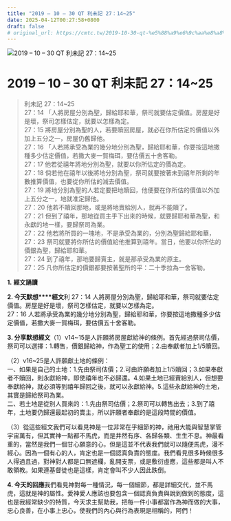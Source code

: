 ```yaml
---
title: "2019 – 10 – 30 QT 利未記 27：14~25"
date: 2025-04-12T00:27:58+0800
draft: false
# original_url: https://cmtc.tw/2019-10-30-qt-%e5%88%a9%e6%9c%aa%e8%a8%98-27%ef%bc%9a1425
---
```


![2019 – 10 – 30 QT 利未記 27：14~25](/images/qt.jpg   "2019 – 10 – 30 QT 利未記 27：14~25")

# 2019 – 10 – 30 QT 利未記 27：14~25

> 利未記 27：14~25  
> 27：14 「人將房屋分別為聖，歸給耶和華，祭司就要估定價值。房屋是好是壞，祭司怎樣估定，就要以怎樣為定。  
> 27：15 將房屋分別為聖的人，若要贖回房屋，就必在你所估定的價值以外加上五分之一，房屋仍舊歸他。  
> 27：16 「人若將承受為業的幾分地分別為聖，歸給耶和華，你要按這地撒種多少估定價值，若撒大麥一賀梅珥，要估價五十舍客勒。  
> 27：17 他若從禧年將地分別為聖，就要以你所估定的價為定。  
> 27：18 倘若他在禧年以後將地分別為聖，祭司就要按著未到禧年所剩的年數推算價值，也要從你所估的減去價值。  
> 27：19 將地分別為聖的人若定要把地贖回，他便要在你所估的價值以外加上五分之一，地就准定歸他。  
> 27：20 他若不贖回那地，或是將地賣給別人，就再不能贖了。  
> 27：21 但到了禧年，那地從買主手下出來的時候，就要歸耶和華為聖，和永獻的地一樣，要歸祭司為業。  
> 27：22 他若將所買的一塊地，不是承受為業的，分別為聖歸給耶和華，  
> 27：23 祭司就要將你所估的價值給他推算到禧年。當日，他要以你所估的價銀為聖，歸給耶和華。  
> 27：24 到了禧年，那地要歸賣主，就是那承受為業的原主。  
> 27：25 凡你所估定的價銀都要按著聖所的平：二十季拉為一舍客勒。

**1.** **經文誦讀**

**2. 今天默想****經文**利 27：14 人將房屋分別為聖，歸給耶和華，祭司就要估定價值。房屋是好是壞，祭司怎樣估定，就要以怎樣為定。  
27：16 人若將承受為業的幾分地分別為聖，歸給耶和華，你要按這地撒種多少估定價值，若撒大麥一賀梅珥，要估價五十舍客勒。

**3. 分享默想經文**（1）v14~15是人許願將房屋獻給神的條例。首先經過祭司估價，祭司可以選擇：1.轉售，價銀歸給神，作為聖工的使用；2.由奉獻者加上1/5贖回。

（2）v16~25是人許願獻土地的條例：  
一、如果是自己的土地：1.先由祭司估價；2.可由許願者加上1/5贖回；3.如果奉獻者不贖回，則永獻給神，即使禧年也不必歸還。4.如果土地已經賣給別人，但想要奉獻給神，就必須等到禧年歸回之後，就可以永獻給神。5.這些永獻給神的土地，其實是歸給祭司為業。  
二、若土地是從別人買來的：1.先由祭司估價；2.祭司可以轉售出去；3.到了禧年，土地要仍歸還最起初的賣主，所以許願者奉獻的是這段時間的價值。

（3）從這些經文我們可以看見神是一位非常在乎細節的神，祂用大能與智慧掌管宇宙萬有，但其實神一點都不馬虎，而是井然有序、各歸各類、生生不息。神最看重的，當然是我們一個甘心願意的心，但是這並不代表我們就可以隨便馬虎，漫不經心。因為一個有心的人，肯定也是一個認真負責的態度。我們看見很多時候很多人得過且過，對神對人都是口無遮欄，亂開支票，或是敷衍虛應，這些都是叫人不敢領教。如果連基督徒也是這樣，肯定會叫不少人因此跌倒。

**4. 今天的回應**我們看見神對每一種情況，每一個細節，都是詳細交代，並不馬虎，這就是神的屬性。愛神愛人應該也要包含一個認真負責與說到做到的態度，這也是我經常缺少的特質，今天求主幫助我，把每一件小事都當作為神而做的大事，忠心良善，在小事上忠心，使我們的內心與行為表現是相稱的，阿們！